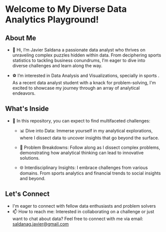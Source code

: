 # Welcome to My Diverse Data Analytics Playground!

## About Me
- 👋 Hi, I’m Javier Saldana a passionate data analyst who thrives on unraveling complex puzzles hidden within data.
From deciphering sports statistics to tackling business conundrums, I'm eager to dive into diverse challenges and learn along the way.

- ⚽️ I’m interested in Data Analysis and Visualizations, specially in sports .
As a recent data analyst student with a knack for problem-solving, I'm excited to showcase my journey through an array of analytical endeavors.

## What's Inside
- 👀 In this repository, you can expect to find multifaceted challenges:

  -  📊 Dive into Data: Immerse yourself in my analytical explorations, where I dissect data to uncover insights that go beyond the surface.

  -  🧩 Problem Breakdowns: Follow along as I dissect complex problems, demonstrating how analytical thinking can lead to innovative solutions.

  -  🌐 Interdisciplinary Insights: I embrace challenges from various domains. From sports analytics and financial trends to social insights and beyond.

## Let's Connect
- I'm eager to connect with fellow data enthusiasts and problem solvers
- 📫 How to reach me: Interested in collaborating on a challenge or just want to chat about data? Feel free to connect with me via email: saldanag.javier@gmail.com


